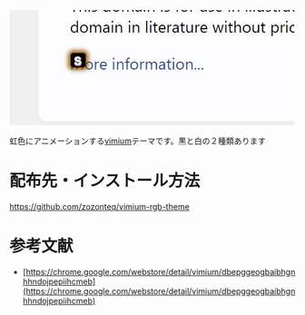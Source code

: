 ![](../attachments/rgbblack.gif)

虹色にアニメーションする[vimium](../DB/Software/Software_DATA/vimium.md)テーマです。黒と白の２種類あります
# 配布先・インストール方法
https://github.com/zozonteq/vimium-rgb-theme

# 参考文献
- [https://chrome.google.com/webstore/detail/vimium/dbepggeogbaibhgnhhndojpepiihcmeb](https://chrome.google.com/webstore/detail/vimium/dbepggeogbaibhgnhhndojpepiihcmeb)